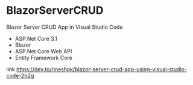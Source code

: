 # BlazorServerCRUD
Blazor Server CRUD App in Visual Studio Code

* ASP.Net Core 3.1
* Blazor
* ASP.Net Core Web API
* Entity Framework Core

link https://dev.to/rineshpk/blazor-server-crud-app-using-visual-studio-code-2b2g
